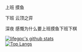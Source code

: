 上班 摸鱼

下班 云顶之弈

深夜 感慨为什么要上班摸鱼下班下棋

[](https://avatars.githubusercontent.com/u/30406289?v=4)

[![lifegpc's github stats](https://github-readme-stats.vercel.app/api?username=withzhaoyu&show_icons=true&hide_title=false&count_private=true)](https://github.com/anuraghazra/github-readme-stats)  
[![Top Langs](https://github-readme-stats.vercel.app/api/top-langs/?username=withzhaoyu&layout=compact&exclude_repo=lifegpc.github.io&langs_count=10)](https://github.com/anuraghazra/github-readme-stats) 
